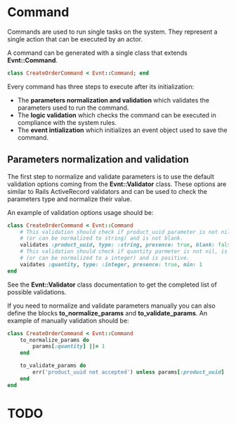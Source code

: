 # Command

Commands are used to run single tasks on the system. They represent a single action that can be executed by an actor.

A command can be generated with a single class that extends **Evnt::Command**.

```ruby
class CreateOrderCommand < Evnt::Command; end
```

Every command has three steps to execute after its initialization:

- The **parameters normalization and validation** which validates the parameters used to run the command.
- The **logic validation** which checks the command can be executed in compliance with the system rules.
- The **event intialization** which initializes an event object used to save the command.

## Parameters normalization and validation

The first step to normalize and validate parameters is to use the default validation options coming from the **Evnt::Validator** class. These options are similar to Rails ActiveRecord validators and can be used to check the parameters type and normalize their value.

An example of validation options usage should be:

```ruby
class CreateOrderCommand < Evnt::Command
    # This validation should check if product_uuid parameter is not nil, is a string
    # (or can be normalized to string) and is not blank.
    validates :product_uuid, type: :string, presence: true, blank: false
    # This validation should check if quantity parmeter is not nil, is a integer
    # (or can be normalized to a integer) and is positive.
    vaidates :quantity, type: :integer, presence: true, min: 1
end
```

See the **Evnt::Validator** class documentation to get the completed list of possible validations.

If you need to normalize and validate parameters manually you can also define the blocks **to_normalize_params** and **to_validate_params**. An example of manually validation should be:

```ruby
class CreateOrderCommand < Evnt::Command
    to_normalize_params do
        params[:quantity] ||= 1
    end

    to_validate_params do
        err('product_uuid not accepted') unless params[:product_uuid]
    end
end
```

# TODO